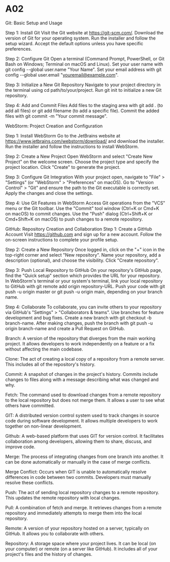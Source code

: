 # A02

Git: Basic Setup and Usage

Step 1: Install Git
Visit the Git website at https://git-scm.com/.
Download the version of Git for your operating system.
Run the installer and follow the setup wizard. Accept the default options unless you have specific preferences.

Step 2: Configure Git
Open a terminal (Command Prompt, PowerShell, or Git Bash on Windows; Terminal on macOS and Linux).
Set your user name with git config --global user.name "Your Name".
Set your email address with git config --global user.email "youremail@example.com".

Step 3: Initialize a New Git Repository
Navigate to your project directory in the terminal using cd path/to/your/project.
Run git init to initialize a new Git repository.

Step 4: Add and Commit Files
Add files to the staging area with git add . (to add all files) or git add filename (to add a specific file).
Commit the added files with git commit -m "Your commit message".

WebStorm: Project Creation and Configuration

Step 1: Install WebStorm
Go to the JetBrains website at https://www.jetbrains.com/webstorm/download/ and download the installer.
Run the installer and follow the instructions to install WebStorm.

Step 2: Create a New Project
Open WebStorm and select "Create New Project" on the welcome screen.
Choose the project type and specify the project location.
Click "Create" to generate the project.

Step 3: Configure Git Integration
With your project open, navigate to "File" > "Settings" (or "WebStorm" > "Preferences" on macOS).
Go to "Version Control" > "Git" and ensure the path to the Git executable is correctly set.
Apply the changes and close the settings.

Step 4: Use Git Features in WebStorm
Access Git operations from the "VCS" menu or the Git toolbar.
Use the "Commit" tool window (Ctrl+K or Cmd+K on macOS) to commit changes.
Use the "Push" dialog (Ctrl+Shift+K or Cmd+Shift+K on macOS) to push changes to a remote repository.

GitHub: Repository Creation and Collaboration
Step 1: Create a GitHub Account
Visit https://github.com and sign up for a new account.
Follow the on-screen instructions to complete your profile setup.

Step 2: Create a New Repository
Once logged in, click on the "+" icon in the top-right corner and select "New repository".
Name your repository, add a description (optional), and choose the visibility.
Click "Create repository".

Step 3: Push Local Repository to GitHub
On your repository's GitHub page, find the "Quick setup" section which provides the URL for your repository.
In WebStorm's terminal or your system's terminal, link your local repository to GitHub with git remote add origin repository-URL.
Push your code with git push -u origin master or git push -u origin main, depending on your branch name.

Step 4: Collaborate
To collaborate, you can invite others to your repository via GitHub's "Settings" > "Collaborators & teams".
Use branches for feature development and bug fixes. Create a new branch with git checkout -b branch-name.
After making changes, push the branch with git push -u origin branch-name and create a Pull Request on GitHub.




Branch: A version of the repository that diverges from the main working project. It allows developers to work independently on a feature or a fix without affecting the main codebase.

Clone: The act of creating a local copy of a repository from a remote server. This includes all of the repository's history.

Commit: A snapshot of changes in the project's history. Commits include changes to files along with a message describing what was changed and why.

Fetch: The command used to download changes from a remote repository to the local repository but does not merge them. It allows a user to see what others have committed.

GIT: A distributed version control system used to track changes in source code during software development. It allows multiple developers to work together on non-linear development.

Github: A web-based platform that uses GIT for version control. It facilitates collaboration among developers, allowing them to share, discuss, and improve code.

Merge: The process of integrating changes from one branch into another. It can be done automatically or manually in the case of merge conflicts.

Merge Conflict: Occurs when GIT is unable to automatically resolve differences in code between two commits. Developers must manually resolve these conflicts.

Push: The act of sending local repository changes to a remote repository. This updates the remote repository with local changes.

Pull: A combination of fetch and merge. It retrieves changes from a remote repository and immediately attempts to merge them into the local repository.

Remote: A version of your repository hosted on a server, typically on GitHub. It allows you to collaborate with others.

Repository: A storage space where your project lives. It can be local (on your computer) or remote (on a server like GitHub). It includes all of your project's files and the history of changes.




